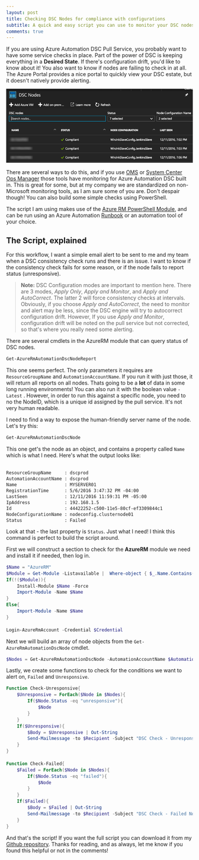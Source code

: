 ```yaml
---
layout: post
title: Checking DSC Nodes for compliance with configurations 
subtitle: A quick and easy script you can use to monitor your DSC nodes in Azure Automation.
comments: true
---
```


If you are using Azure Automation DSC Pull Service, you probably want to have some service checks in place. Part of the power of DSC is keeping everything in a **Desired State**. If there's configuration drift, you'd like to know about it! You also want to know if nodes are failing to check in at all. The Azure Portal provides a nice portal to quickly view your DSC estate, but it doesn't natively provide alerting.

![alt text](/img/dsc-portal.png "All's well here.")

There are several ways to do this, and if you use [OMS](https://www.google.com/url?sa=t&rct=j&q=&esrc=s&source=web&cd=3&cad=rja&uact=8&ved=0ahUKEwiUiMOPr-3QAhUT9WMKHV97AfsQFgg6MAI&url=https%3A%2F%2Fwww.microsoft.com%2Fen-us%2Fcloud-platform%2Foperations-management-suite&usg=AFQjCNEUKa6AOBdCRBzolRq3HDp8dCK47A&sig2=GVBmaLqx4HCRIyYme8tb-Q) or [System Center Ops Manager](https://www.google.com/url?sa=t&rct=j&q=&esrc=s&source=web&cd=12&cad=rja&uact=8&ved=0ahUKEwjO-PGqr-3QAhVS2WMKHf2RBe0QFghYMAs&url=https%3A%2F%2Ftechnet.microsoft.com%2Fen-us%2Flibrary%2Fhh205987(v%3Dsc.12).aspx&usg=AFQjCNEQ5YxHjJ4rutLXB3-3Sqa9orCiIQ&sig2=kg0auC-TYIgX4xRTnLBuwg) those tools have monitoring for Azure Automation DSC built in. This is great for some, but at my company we are standardized on non-Microsoft monitoring tools, as I am sure some of you are. Don't despair though! You can also build some simple checks using PowerShell.

The script I am using makes use of the [Azure RM PowerShell Module](https://msdn.microsoft.com/en-us/library/mt125356.aspx?f=255&MSPPError=-2147217396), and can be run using an Azure Automation [Runbook](https://docs.microsoft.com/en-us/azure/automation/automation-starting-a-runbook) or an automation tool of your choice.

## The Script, explained

For this workflow, I want a simple email alert to be sent to me and my team when a DSC consistency check runs and there is an issue. I want to know if the consistency check fails for some reason, or if the node fails to report status (unresponsive). 

>**Note:** DSC Configuration modes are important to mention here. There are 3 modes, *Apply Only*, *Apply and Monitor*, and *Apply and AutoCorrect*. The latter 2 will force consistency checks at intervals. Obviously, if you choose *Apply and AutoCorrect*, the need to monitor and alert may be less, since the DSC engine will try to autocorrect configuration drift. However, If you use *Apply and Monitor*, configuration drift will be noted on the pull service but not corrected, so that's where you really need some alerting.

There are several cmdlets in the AzureRM module that can query status of DSC nodes.

```powershell
Get-AzureRmAutomationDscNodeReport
```
This one seems perfect. The only parameters it requires are ```ResourceGroupName``` and ```AutomationAccountName```. If you run it with just those, it will return all reports on all nodes. Thats going to be a **lot** of data in some long running environments! You can also run it with the boolean value ```-Latest``` . However, in order to run this against a specific node, you need to no the NodeID, which is a unique id assigned by the pull service. It's not very human readable.

I need to find a way to expose the human-friendly server name of the node. Let's try this:

```powershell
Get-AzureRmAutomationDscNode 
```
This one get's the node as an object, and contains a property called ```Name``` which is what I need. Here's what the output looks like:

```

ResourceGroupName     : dscprod
AutomationAccountName : dscprod
Name                  : MYSERVER01
RegistrationTime      : 5/6/2016 3:47:32 PM -04:00
LastSeen              : 12/11/2016 11:59:31 PM -05:00
IpAddress             : 192.168.1.5
Id                    : 44422252-c500-11e5-80cf-ef3309844c1
NodeConfigurationName : nodeconfig.clusternode01
Status                : Failed
```

Look at that - the last property is ```Status```. Just what I need! I think this command is perfect to build the script around.

First we will construct a section to check for the **AzureRM** module we need and install it if needed, then log in.

```powershell
$Name = "AzureRM"
$Module = Get-Module -Listavailable |  Where-object { $_.Name.Contains($Name) }
If(!($Module)){
	Install-Module $Name -Force
    Import-Module -Name $Name
}
Else{
    Import-Module -Name $Name
}

Login-AzureRmAccount -Credential $Credential
```

Next we will build an array of node objects from the ```Get-AzureRmAutomationDscNode``` cmdlet.

```powershell
$Nodes = Get-AzureRmAutomationDscNode -AutomationAccountName $AutomationAccountName -ResourceGroupName $ResourceGroupName
```

Lastly, we create some functions to check for the conditions we want to alert on, ```Failed``` and ```Unresponsive```.

```powershell
Function Check-Unresponsive{
    $Unresponsive = ForEach($Node in $Nodes){
        If($Node.Status -eq "unresponsive"){
            $Node
        }
    }
    If($Unresponsive){
        $Body = $Unresponsive | Out-String
        Send-Mailmessage -to $Recipient -Subject "DSC Check - Unresponsive Node(s)" -from $Sender -Body $Body -SmtpServer $MailServer
    }
}

Function Check-Failed{
    $Failed = ForEach($Node in $Nodes){
        If($Node.Status -eq "failed"){
            $Node
        }
    }
    If($Failed){
        $Body = $Failed | Out-String
        Send-Mailmessage -to $Recipient -Subject "DSC Check - Failed Node(s)" -from $Sender -Body $Body -SmtpServer $MailServer
    }
}
```

And that's the script! If you want the full script you can download it from my [Github repository](https://github.com/habsgoalie/DscComplianceChecks). 
Thanks for reading, and as always, let me know if you found this helpful or not in the comments!